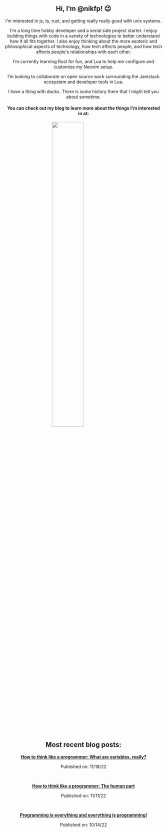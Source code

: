 <h2 align="center">Hi, I’m @nikfp! 😉</h2>
<p align="center">I’m interested in js, ts, rust, and getting really really good with unix systems.</p>

<p align="center">I'm a long time hobby developer and a serial side project starter. I enjoy building things with code in a variety of technologies to better understand how it all fits together. I also enjoy thinking about the more esoteric and philosophical aspects of technology, how tech affects people, and how tech affects people's relationships with each other.</p>   

<p align="center">I’m currently learning Rust for fun, and Lua to help me configure and customize my Neovim setup.</p>

<p align="center">I’m looking to collaborate on open source work surrounding the Jamstack ecosystem and developer tools in Lua. </p>

<p align="center">I have a thing with ducks. There is some history there that I might tell you about sometime.</p> 

<h4 align="center">You can check out my blog to learn more about the things I'm interested in at:</h4>

<p align="center" style="width: 80%;">
<a href="https://blog.nikfp.com">
<img src="https://user-images.githubusercontent.com/46945607/197637655-02e41982-3c60-4ded-9477-2d99ec7d916d.png" width="50%"/>
</a>
</p>

<h2 align="center">Most recent blog posts:</h2>
<!-- BLOGPOSTS:START --><div align="center"><p><strong><a href=https://blog.nikfp.com/how-to-think-like-a-programmer-what-are-variables-really>How to think like a programmer: What are variables, really?</a></strong></p><p>Published on: 11/18/22</p></div><br/><div align="center"><p><strong><a href=https://blog.nikfp.com/how-to-think-like-a-programmer-the-human-part>How to think like a programmer: The human part</a></strong></p><p>Published on: 11/11/22</p></div><br/><div align="center"><p><strong><a href=https://blog.nikfp.com/programming-is-everything-and-everything-is-programming>Programming is everything and everything is programming!</a></strong></p><p>Published on: 10/14/22</p></div><br/><!-- BLOGPOSTS:END -->
